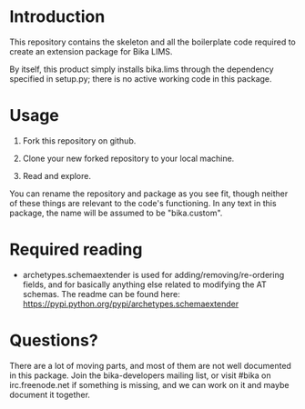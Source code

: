 Introduction
============

This repository contains the skeleton and all the boilerplate code required to
create an extension package for Bika LIMS.

By itself, this product simply installs bika.lims through the dependency
specified in setup.py; there is no active working code in this package.

Usage
=====

1. Fork this repository on github.

2. Clone your new forked repository to your local machine.

3. Read and explore.

You can rename the repository and package as you see fit, though neither of
these things are relevant to the code's functioning.  In any text in this
package, the name will be assumed to be "bika.custom".

Required reading
================

- archetypes.schemaextender is used for adding/removing/re-ordering fields,
and for basically anything else related to modifying the AT schemas.  The
readme can be found here: https://pypi.python.org/pypi/archetypes.schemaextender

Questions?
==========

There are a lot of moving parts, and most of them are not well documented in this package.
Join the bika-developers mailing list, or visit #bika on irc.freenode.net if something
is missing, and we can work on it and maybe document it together.

